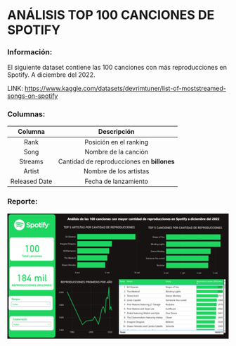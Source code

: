 # ANÁLISIS TOP 100 CANCIONES DE SPOTIFY

### Información:
El siguiente dataset contiene las 100 canciones con más reproducciones en Spotify. A diciembre del 2022.

LINK: https://www.kaggle.com/datasets/devrimtuner/list-of-moststreamed-songs-on-spotify

### Columnas:

| Columna| Descripción |
|:--------:|:-------------:|
| Rank | Posición en el ranking |
| Song | Nombre de la canción |
| Streams| Cantidad de reproducciones en **billones** |
| Artist | Nombre de los artistas |
| Released Date | Fecha de lanzamiento |

### Reporte:

![](https://github.com/Roberto-Mera/Power-Bi/blob/main/1.%20An%C3%A1lisis_Spotify/An%C3%A1lisis_Spotify.jpg)
